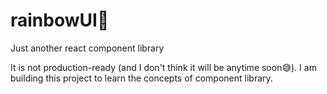 # rainbowUI🌈

Just another react component library

It is not production-ready (and I don't think it will be anytime soon😅).
I am building this project to learn the concepts of component library.